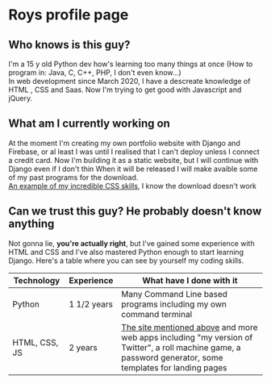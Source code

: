 # Roys profile page

## Who knows is this guy?

I'm a 15 y old Python dev how's learning too many things at once (How to program in: Java, C, C++, PHP, I don't even know...)  
In web development since March 2020, I have a descreate knowledge of HTML , CSS and Saas. Now I'm trying to get good with Javascript and jQuery.  

## What am I currently working on

At the moment I'm creating my own portfolio website with Django and Firebase, or al least I was until I realised that I can't deploy unless I connect a credit card.
Now I'm building it as a static website, but I will continue with Django even if I don't thin
When it will be released I will make avaible some of my past programs for the download.  
[An example of my incredible CSS skills](https://shopdeepsound.web.app), I know the download doesn't work

## Can we trust this guy? He probably doesn't know anything

Not gonna lie, __you're actually right__, but I've gained some experience with HTML and CSS and I've also mastered Python enough to start learning Django. Here's a 
table where you can see by yourself my coding skills.

Technology | Experience | What have I done with it
------------ | ------------ | ------------
Python | 1 1/2 years | Many Command Line based programs including my own command terminal
HTML, CSS, JS | 2 years | [The site mentioned above](https://shopdeepsound.web.app) and more web apps including "my version of Twitter", a roll machine game, a password generator, some templates for landing pages

<!---
R0ysM/R0ysM is a ✨ special ✨ repository because its `README.md` (this file) appears on your GitHub profile.
You can click the Preview link to take a look at your changes.
--->
